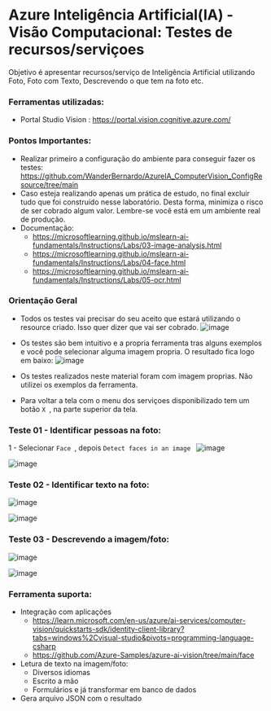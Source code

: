 # Azure Inteligência Artificial(IA) - Visão Computacional: Testes de recursos/serviçoes
Objetivo é apresentar recursos/serviço de Inteligência Artificial utilizando Foto, Foto com Texto, Descrevendo o que tem na foto etc.

### Ferramentas utilizadas:
- Portal Studio Vision : https://portal.vision.cognitive.azure.com/

### Pontos Importantes:
- Realizar primeiro a configuração do ambiente para conseguir fazer os testes: https://github.com/WanderBernardo/AzureIA_ComputerVision_ConfigResource/tree/main
- Caso esteja realizando apenas um prática de estudo, no final excluir tudo que foi construído nesse laboratório. Desta forma, minimiza o risco de ser cobrado algum valor. Lembre-se você está em um ambiente real de produção.
- Documentação:
    + https://microsoftlearning.github.io/mslearn-ai-fundamentals/Instructions/Labs/03-image-analysis.html
    + https://microsoftlearning.github.io/mslearn-ai-fundamentals/Instructions/Labs/04-face.html
    + https://microsoftlearning.github.io/mslearn-ai-fundamentals/Instructions/Labs/05-ocr.html

### Orientação Geral
- Todos os testes vai precisar do seu aceito que estará utilizando o resource criado. Isso quer dizer que vai ser cobrado.
![image](https://github.com/user-attachments/assets/3d77e0dd-db28-4a24-a2ec-688d752e70ee)

- Os testes são bem intuitivo e a propria ferramenta tras alguns exemplos e você pode selecionar alguma imagem propria. O resultado fica logo em baixo:
![image](https://github.com/user-attachments/assets/101fb7ce-7f99-463b-954c-79c4f897dd09)

- Os testes realizados neste material foram com imagem proprias. Não utilizei os exemplos da ferramenta.
- Para voltar a tela com o menu dos serviçoes disponibilizado tem um botão ``` X  ```, na parte superior da tela.
  
### Teste 01 - Identificar pessoas na foto:
1 - Selecionar ``` Face  ```, depois ``` Detect faces in an image  ```
![image](https://github.com/user-attachments/assets/96ca218a-65af-4c9d-8b3d-6b3ee62b534e)

![image](https://github.com/user-attachments/assets/010e5ef0-7bd3-4cf3-8404-5f7759863f30)


### Teste 02 - Identificar texto na foto:
![image](https://github.com/user-attachments/assets/30df6005-95c3-4cba-8be6-d59778a506e6)

![image](https://github.com/user-attachments/assets/3261747b-c442-43ac-b5bc-3b0d7576c0f4)


### Teste 03 - Descrevendo a imagem/foto:
![image](https://github.com/user-attachments/assets/1ce9c879-e482-40f6-bf07-2b59738bdfd0)

![image](https://github.com/user-attachments/assets/47e418f5-a1d4-43a9-b451-9d20cf8d4543)


### Ferramenta suporta:
- Integração com aplicações
   * https://learn.microsoft.com/en-us/azure/ai-services/computer-vision/quickstarts-sdk/identity-client-library?tabs=windows%2Cvisual-studio&pivots=programming-language-csharp
   * https://github.com/Azure-Samples/azure-ai-vision/tree/main/face
- Letura de texto na imagem/foto:
   * Diversos idiomas
   * Escrito a mão
   * Formulários e já transformar em banco de dados
- Gera arquivo JSON com o resultado


